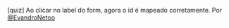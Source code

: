 [quiz] Ao clicar no label do form, agora o id é mapeado corretamente. Por [@EvandroNetoo](https://github.com/EvandroNetoo)
